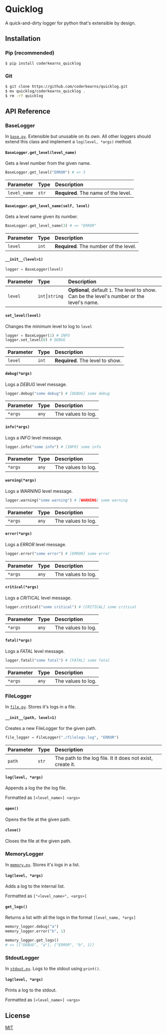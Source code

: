 
# Quicklog

A quick-and-dirty logger for python that's extensible by design.

## Installation

### Pip (recommended)

```bash
$ pip install coderkearns_quicklog
```

### Git

```bash
$ git clone https://github.com/coderkearns/quicklog.git
$ mv quicklog/coderkearns_quicklog .
$ rm -rf quicklog
```

## API Reference

### BaseLogger

In [`base.py`](base.py). Extensible but unusable on its own. All other loggers should extend this class and implement a `log(level, *args)` method.

#### `BaseLogger.get_level(level_name)`

Gets a level number from the given name.

```python
BaseLogger.get_level("ERROR") # => 3
```

| Parameter | Type     | Description                |
| :-------- | :------- | :------------------------- |
| `level_name`   | `str` | **Required**. The name of the level. |

#### `BaseLogger.get_level_name(self, level)`

Gets a level name given its number.

```python
BaseLogger.get_level_name(3) # => "ERROR"
```

| Parameter | Type     | Description                |
| :-------- | :------- | :------------------------- |
| `level`   | `int` | **Required**. The number of the level. |

#### `__init__(level=1)`

```python
logger = BaseLogger(level)
```

| Parameter | Type     | Description                |
| :-------- | :------- | :------------------------- |
| `level`   | `int⎮string` | **Optional**, default `1`. The level to show. Can be the level's number or the level's name. |

#### `set_level(level)`

Changes the minimum level to log to `level`

```python
logger = BaseLogger(1) # INFO
logger.set_level(0) # DEBUG
```

| Parameter | Type     | Description                |
| :-------- | :------- | :------------------------- |
| `level`   | `int` | **Required**. The level to show. |

#### `debug(*args)`

Logs a *DEBUG* level message.

```python
logger.debug("some debug") # [DEBUG] some debug
```

| Parameter | Type     | Description                |
| :-------- | :------- | :------------------------- |
| `*args`   | `any` | The values to log. |

#### `info(*args)`

Logs a *INFO* level message.

```python
logger.info("some info") # [INFO] some info
```

| Parameter | Type     | Description                |
| :-------- | :------- | :------------------------- |
| `*args`   | `any` | The values to log. |

#### `warning(*args)`

Logs a *WARNING* level message.

```python
logger.warning("some warning") # [WARNING] some warning
```

| Parameter | Type     | Description                |
| :-------- | :------- | :------------------------- |
| `*args`   | `any` | The values to log. |

#### `error(*args)`

Logs a *ERROR* level message.

```python
logger.error("some error") # [ERROR] some error
```

| Parameter | Type     | Description                |
| :-------- | :------- | :------------------------- |
| `*args`   | `any` | The values to log. |

#### `critical(*args)`

Logs a *CRITICAL* level message.

```python
logger.critical("some critical") # [CRITICAL] some critical
```

| Parameter | Type     | Description                |
| :-------- | :------- | :------------------------- |
| `*args`   | `any` | The values to log. |

#### `fatal(*args)`

Logs a *FATAL* level message.

```python
logger.fatal("some fatal") # [FATAL] some fatal
```

| Parameter | Type     | Description                |
| :-------- | :------- | :------------------------- |
| `*args`   | `any` | The values to log. |

### FileLogger

In [`file.py`](file.py). Stores it's logs in a file.

#### `__init__(path, level=1)`

Creates a new FileLogger for the given path.

```python
file_logger = FileLogger("./filelogs.log", "ERROR")
```

| Parameter | Type     | Description                |
| :-------- | :------- | :------------------------- |
| `path`   | `str` | The path to the log file. It it does not exist, create it. |

#### `log(level, *args)`

Appends a log the the log file.

Formatted as `[<level_name>] <args>`

#### `open()`

Opens the file at the given path.

#### `close()`

Closes the file at the given path.

### MemoryLogger

In [`memory.py`](memory.py). Stores it's logs in a list.

#### `log(level, *args)`

Adds a log to the internal list.

Formatted as `["<level_name>", <args>]`

#### `get_logs()`

Returns a list with all the logs in the format `[level_name, *args]`

```python
memory_logger.debug("a")
memory_logger.error("b", 1)

memory_logger.get_logs()
# => [["DEBUG", "a"], ["ERROR", "b", 1]]
```

### StdoutLogger

In [`stdout.py`](stdout.py). Logs to the stdout using `print()`.

#### `log(level, *args)`

Prints a log to the stdout.

Formatted as `[<level_name>] <args>`


## License

[MIT](https://choosealicense.com/licenses/mit/)
